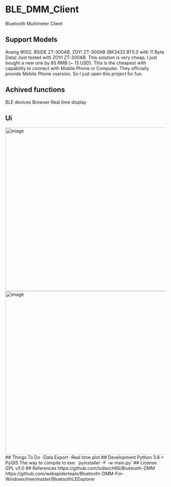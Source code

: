 # BLE_DMM_Client
Bluetooth Multimeter Client
## Support Models
Aneng 9002, BSIDE ZT-300AB, ZOYI ZT-300AB
(BK3432 BT5.0 with 11 Byte Data)
Just tested with ZOYI ZT-300AB. This solution is very cheap, I just bought a new one by 85 RMB (~ 13 USD).
This is the cheapest with capability to connect with Mobile Phone or Computer. They officially provide Mobile Phone vsersion. So I just open this project for fun.
## Achived functions
BLE devices Browser
Real time display
## Ui
<img width="512" alt="image" src="https://user-images.githubusercontent.com/45794975/169841901-06f677c0-ed31-4b4d-a858-aab986829d4f.png">
<img width="512" alt="image" src="https://user-images.githubusercontent.com/45794975/169850282-e5b92050-d4e4-4bbd-a300-ee410a5a40ed.png">
## Things To Do
-Data Export
-Real time plot
## Development
Python 3.8 + PyQt5
The way to compile to exe:
`pyinstaller -F -w main.py`
## License
GPL v3.0
## References
https://github.com/ludwich66/Bluetooth-DMM
https://github.com/webspiderteam/Bluetooth-DMM-For-Windows/tree/master/BluetoothLEExplorer
